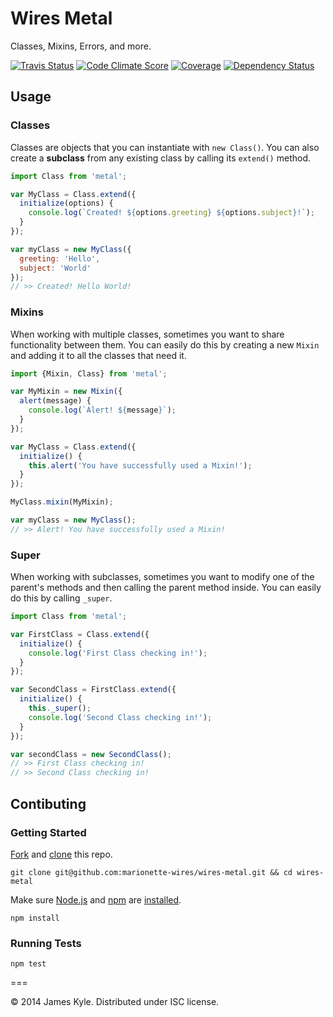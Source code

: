 Wires Metal
===========

Classes, Mixins, Errors, and more.

[![Travis Status](http://img.shields.io/travis/marionette-wires/wires-metal/master.svg?style=flat&amp;label=travis)](https://travis-ci.org/marionette-wires/wires-metal) [![Code Climate Score](http://img.shields.io/codeclimate/github/marionette-wires/wires-metal.svg?style=flat)](https://codeclimate.com/github/marionette-wires/wires-metal) [![Coverage](http://img.shields.io/codeclimate/coverage/github/marionette-wires/wires-metal.svg?style=flat)](https://codeclimate.com/github/marionette-wires/wires-metal) [![Dependency Status](http://img.shields.io/david/marionette-wires/wires-metal.svg?style=flat)](https://david-dm.org/marionette-wires/wires-metal)

## Usage

### Classes

Classes are objects that you can instantiate with `new Class()`. You can also create a **subclass** from any existing class by calling its `extend()` method.

```js
import Class from 'metal';

var MyClass = Class.extend({
  initialize(options) {
    console.log(`Created! ${options.greeting} ${options.subject}!`);
  }
});

var myClass = new MyClass({
  greeting: 'Hello',
  subject: 'World'
});
// >> Created! Hello World!
```

### Mixins

When working with multiple classes, sometimes you want to share functionality between them. You can easily do this by creating a new `Mixin` and adding it to all the classes that need it.

```js
import {Mixin, Class} from 'metal';

var MyMixin = new Mixin({
  alert(message) {
    console.log(`Alert! ${message}`);
  }
});

var MyClass = Class.extend({
  initialize() {
    this.alert('You have successfully used a Mixin!');
  }
});

MyClass.mixin(MyMixin);

var myClass = new MyClass();
// >> Alert! You have successfully used a Mixin!
```

### Super

When working with subclasses, sometimes you want to modify one of the parent's methods and then calling the parent method inside. You can easily do this by calling `_super`.

```js
import Class from 'metal';

var FirstClass = Class.extend({
  initialize() {
    console.log('First Class checking in!');
  }
});

var SecondClass = FirstClass.extend({
  initialize() {
    this._super();
    console.log('Second Class checking in!');
  }
});

var secondClass = new SecondClass();
// >> First Class checking in!
// >> Second Class checking in!
```

## Contibuting

### Getting Started

[Fork](https://help.github.com/articles/fork-a-repo/) and
[clone](http://git-scm.com/docs/git-clone) this repo.

```
git clone git@github.com:marionette-wires/wires-metal.git && cd wires-metal
```

Make sure [Node.js](http://nodejs.org/) and [npm](https://www.npmjs.org/) are
[installed](http://nodejs.org/download/).

```
npm install
```

### Running Tests

```
npm test
```

===

© 2014 James Kyle. Distributed under ISC license.
